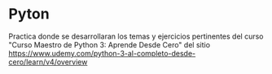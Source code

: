 # Pyton
Practica donde se desarrollaran los temas y ejercicios pertinentes del curso "Curso Maestro de Python 3: Aprende Desde Cero" del sitio https://www.udemy.com/python-3-al-completo-desde-cero/learn/v4/overview
